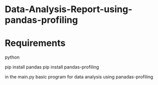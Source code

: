 # Data-Analysis-Report-using-pandas-profiling


# Requirements

python

pip install pandas
pip install pandas-profiling

in the main.py basic program for data analysis using panadas-profiling
